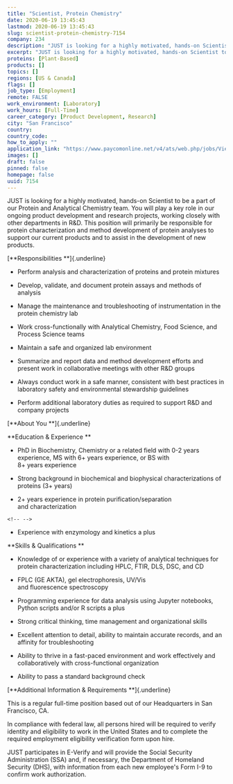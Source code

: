 ```yaml
---
title: "Scientist, Protein Chemistry"
date: 2020-06-19 13:45:43
lastmod: 2020-06-19 13:45:43
slug: scientist-protein-chemistry-7154
company: 234
description: "JUST is looking for a highly motivated, hands-on Scientist to be a part of our Protein and Analytical Chemistry team. You will play a key role in our ongoing product development and research projects, working closely with other departments in R&D. This position will primarily be responsible for protein characterization and method development of protein analyses to support our current products and to assist in the development of new products. Responsibilities Perform analysis and characterization of proteins and protein mixtures "
excerpt: "JUST is looking for a highly motivated, hands-on Scientist to be a part of our Protein and Analytical Chemistry team. You will play a key role in our ongoing product development and research projects, working closely with other departments in R&D. This position will primarily be responsible for protein characterization and method development of protein analyses to support our current products and to assist in the development of new products. Responsibilities Perform analysis and characterization of proteins and protein mixtures "
proteins: [Plant-Based]
products: []
topics: []
regions: [US & Canada]
flags: []
job_type: [Employment]
remote: FALSE
work_environment: [Laboratory]
work_hours: [Full-Time]
career_category: [Product Development, Research]
city: "San Francisco"
country: 
country_code: 
how_to_apply: ""
application_link: "https://www.paycomonline.net/v4/ats/web.php/jobs/ViewJobDetails?clientkey=1451649A4D41F8A3AE8E16B08CA0E6F1&job=31491&jpt="
images: []
draft: false
pinned: false
homepage: false
uuid: 7154
---
```

JUST is looking for a highly motivated, hands-on Scientist to be a part
of our Protein and Analytical Chemistry team. You will play a key role
in our ongoing product development and research projects, working
closely with other departments in R&D. This position will primarily be
responsible for protein characterization and method development of
protein analyses to support our current products and to assist in the
development of new products. 

[**Responsibilities **]{.underline}

-   Perform analysis and characterization of proteins and protein
    mixtures 

-   Develop, validate, and document protein assays and methods of
    analysis 

-   Manage the maintenance and troubleshooting of instrumentation in the
    protein chemistry lab 

-   Work cross-functionally with Analytical Chemistry, Food Science, and
    Process Science teams  

-   Maintain a safe and organized lab environment 

-   Summarize and report data and method development efforts and
    present work in collaborative meetings with other R&D groups 

-   Always conduct work in a safe manner, consistent with best practices
    in laboratory safety and environmental stewardship guidelines 

-   Perform additional laboratory duties as required to support R&D and
    company projects 

[**About You **]{.underline}

**Education & Experience **

-   PhD in Biochemistry, Chemistry or a related field with 0-2 years
    experience, MS with 6+ years experience, or BS with
    8+ years experience 

-   Strong background in biochemical and biophysical characterizations
    of proteins (3+ years) 

-   2+ years experience in protein purification/separation
    and characterization  

```{=html}
<!-- -->
```
-   Experience with enzymology and kinetics a plus 

**Skills & Qualifications **

-   Knowledge of or experience with a variety of analytical techniques
    for protein characterization including HPLC, FTIR, DLS, DSC, and CD 

-   FPLC (GE AKTA), gel electrophoresis, UV/Vis
    and fluorescence spectroscopy  

-   Programming experience for data analysis using Jupyter notebooks,
    Python scripts and/or R scripts a plus 

-   Strong critical thinking, time management and organizational skills 

-   Excellent attention to detail, ability to maintain accurate records,
    and an affinity for troubleshooting 

-   Ability to thrive in a fast-paced environment and work effectively
    and collaboratively with cross-functional organization 

-   Ability to pass a standard background check 

[**Additional Information & Requirements **]{.underline}

This is a regular full-time position based out of our Headquarters in
San Francisco, CA. 

In compliance with federal law, all persons hired will be required to
verify identity and eligibility to work in the United States and to
complete the required employment eligibility verification form upon
hire. 

JUST participates in E-Verify and will provide the Social Security
Administration (SSA) and, if necessary, the Department of Homeland
Security (DHS), with information from each new employee's Form I-9 to
confirm work authorization.

